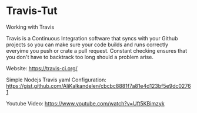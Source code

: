 # Travis-Tut
Working with Travis

Travis is a Continuous Integration software that syncs with your Github projects so you can make sure your code builds and runs correctly everyime you push or crate a pull request. Constant checking ensures that you don't have to backtrack too long should a problem arise.


Website: https://travis-ci.org/

Simple Nodejs Travis yaml Configuration:
https://gist.github.com/AliKalkandelen/cbcbc8881f7a81e4d123bf5e9dc02761


Youtube Video:
https://www.youtube.com/watch?v=Uft5KBimzyk
